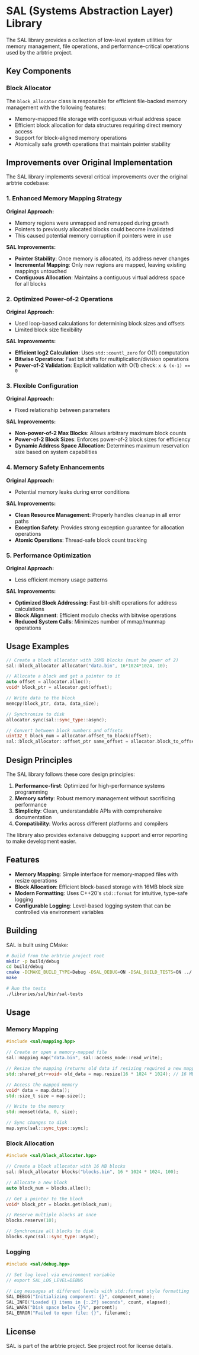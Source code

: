 # SAL (Systems Abstraction Layer) Library

The SAL library provides a collection of low-level system utilities for memory management, file operations, and performance-critical operations used by the arbtrie project.

## Key Components

### Block Allocator

The `block_allocator` class is responsible for efficient file-backed memory management with the following features:

- Memory-mapped file storage with contiguous virtual address space
- Efficient block allocation for data structures requiring direct memory access
- Support for block-aligned memory operations
- Atomically safe growth operations that maintain pointer stability

## Improvements over Original Implementation

The SAL library implements several critical improvements over the original arbtrie codebase:

### 1. Enhanced Memory Mapping Strategy

**Original Approach:**
- Memory regions were unmapped and remapped during growth
- Pointers to previously allocated blocks could become invalidated
- This caused potential memory corruption if pointers were in use

**SAL Improvements:**
- **Pointer Stability**: Once memory is allocated, its address never changes
- **Incremental Mapping**: Only new regions are mapped, leaving existing mappings untouched
- **Contiguous Allocation**: Maintains a contiguous virtual address space for all blocks

### 2. Optimized Power-of-2 Operations

**Original Approach:**
- Used loop-based calculations for determining block sizes and offsets
- Limited block size flexibility

**SAL Improvements:**
- **Efficient log2 Calculation**: Uses `std::countl_zero` for O(1) computation
- **Bitwise Operations**: Fast bit shifts for multiplication/division operations
- **Power-of-2 Validation**: Explicit validation with O(1) check: `x & (x-1) == 0`

### 3. Flexible Configuration

**Original Approach:**
- Fixed relationship between parameters

**SAL Improvements:**
- **Non-power-of-2 Max Blocks**: Allows arbitrary maximum block counts
- **Power-of-2 Block Sizes**: Enforces power-of-2 block sizes for efficiency
- **Dynamic Address Space Allocation**: Determines maximum reservation size based on system capabilities

### 4. Memory Safety Enhancements

**Original Approach:**
- Potential memory leaks during error conditions

**SAL Improvements:**
- **Clean Resource Management**: Properly handles cleanup in all error paths
- **Exception Safety**: Provides strong exception guarantee for allocation operations
- **Atomic Operations**: Thread-safe block count tracking

### 5. Performance Optimization

**Original Approach:**
- Less efficient memory usage patterns

**SAL Improvements:**
- **Optimized Block Addressing**: Fast bit-shift operations for address calculations
- **Block Alignment**: Efficient modulo checks with bitwise operations
- **Reduced System Calls**: Minimizes number of mmap/munmap operations

## Usage Examples

```cpp
// Create a block allocator with 16MB blocks (must be power of 2)
sal::block_allocator allocator("data.bin", 16*1024*1024, 10);

// Allocate a block and get a pointer to it
auto offset = allocator.alloc();
void* block_ptr = allocator.get(offset);

// Write data to the block
memcpy(block_ptr, data, data_size);

// Synchronize to disk
allocator.sync(sal::sync_type::async);

// Convert between block numbers and offsets
uint32_t block_num = allocator.offset_to_block(offset);
sal::block_allocator::offset_ptr same_offset = allocator.block_to_offset(block_num);
```

## Design Principles

The SAL library follows these core design principles:

1. **Performance-first**: Optimized for high-performance systems programming
2. **Memory safety**: Robust memory management without sacrificing performance
3. **Simplicity**: Clean, understandable APIs with comprehensive documentation
4. **Compatibility**: Works across different platforms and compilers

The library also provides extensive debugging support and error reporting to make development easier.

## Features

- **Memory Mapping**: Simple interface for memory-mapped files with resize operations
- **Block Allocation**: Efficient block-based storage with 16MB block size
- **Modern Formatting**: Uses C++20's `std::format` for intuitive, type-safe logging
- **Configurable Logging**: Level-based logging system that can be controlled via environment variables

## Building

SAL is built using CMake:

```bash
# Build from the arbtrie project root
mkdir -p build/debug
cd build/debug
cmake -DCMAKE_BUILD_TYPE=Debug -DSAL_DEBUG=ON -DSAL_BUILD_TESTS=ON ../..
make

# Run the tests
./libraries/sal/bin/sal-tests
```

## Usage

### Memory Mapping

```cpp
#include <sal/mapping.hpp>

// Create or open a memory-mapped file
sal::mapping map("data.bin", sal::access_mode::read_write);

// Resize the mapping (returns old data if resizing required a new mapping)
std::shared_ptr<void> old_data = map.resize(16 * 1024 * 1024); // 16 MB

// Access the mapped memory
void* data = map.data();
std::size_t size = map.size();

// Write to the memory
std::memset(data, 0, size);

// Sync changes to disk
map.sync(sal::sync_type::sync);
```

### Block Allocation

```cpp
#include <sal/block_allocator.hpp>

// Create a block allocator with 16 MB blocks
sal::block_allocator blocks("blocks.bin", 16 * 1024 * 1024, 100);

// Allocate a new block
auto block_num = blocks.alloc();

// Get a pointer to the block
void* block_ptr = blocks.get(block_num);

// Reserve multiple blocks at once
blocks.reserve(10);

// Synchronize all blocks to disk
blocks.sync(sal::sync_type::async);
```

### Logging

```cpp
#include <sal/debug.hpp>

// Set log level via environment variable
// export SAL_LOG_LEVEL=DEBUG

// Log messages at different levels with std::format style formatting
SAL_DEBUG("Initializing component: {}", component_name);
SAL_INFO("Loaded {} items in {:.2f} seconds", count, elapsed);
SAL_WARN("Disk space below {}%", percent);
SAL_ERROR("Failed to open file: {}", filename);
```

## License

SAL is part of the arbtrie project. See project root for license details. 